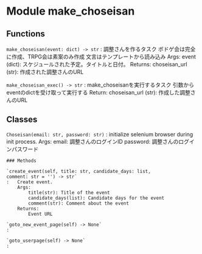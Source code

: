 Module make_choseisan
=====================

Functions
---------

`make_choseisan(event: dict) ‑> str`
:   調整さんを作るタスク
    ボドゲ会は完全に作成、TRPG会は素案のみ作成
    文言はテンプレートから読み込み
    Args:
        event (dict): スケジュールされた予定。タイトルと日付。
    Returns:
        choseisan_url (str): 作成された調整さんのURL

`make_choseisan_exec() ‑> str`
:   make_choseisanを実行するタスク
    引数からeventのdictを受け取って実行する
    Return:
        choseisan_url (str): 作成した調整さんのURL

Classes
-------

`Choseisan(email: str, password: str)`
:   initialize selenium browser during init process.
    Args:
        email: 調整さんのログインID
        password: 調整さんのログインパスワード

    ### Methods

    `create_event(self, title: str, candidate_days: list, comment: str = '') ‑> str`
    :   Create event.
        Args:
            title(str): Title of the event
            candidate_days(list): Candidate days for the event
            comment(str): Comment about the event
        Returns:
            Event URL

    `goto_new_event_page(self) ‑> None`
    :

    `goto_userpage(self) ‑> None`
    :